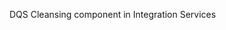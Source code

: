 <Token xmlns:xlink="http://www.w3.org/1999/xlink">DQS Cleansing component in Integration Services</Token>